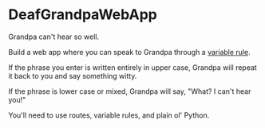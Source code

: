 DeafGrandpaWebApp
=================
Grandpa can't hear so well.

Build a web app where you can speak to Grandpa through a
[variable rule](http://flask.pocoo.org/docs/0.11/quickstart/#variable-rules).

If the phrase you enter is written entirely in upper case, Grandpa
will repeat it back to you and say something witty.

If the phrase is lower case or mixed, Grandpa will say, "What? I can't
hear you!"

You'll need to use routes, variable rules, and plain ol' Python.
